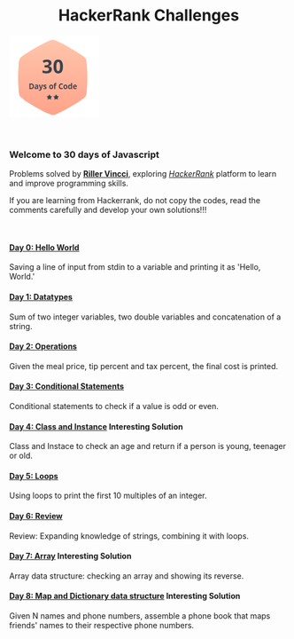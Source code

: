 # <h1 align="center"> HackerRank Challenges</align>

![](image.png)

<br />

### Welcome to 30 days of Javascript

Problems solved by [**Riller Vincci**](https://www.hackerrank.com/rillervincci), exploring [_HackerRank_](https://www.hackerrank.com/) platform to learn and improve programming skills.

If you are learning from Hackerrank, do not copy the codes, read the comments carefully and develop your own solutions!!!

<br />

#### [Day 0: Hello World](day0.js)

Saving a line of input from stdin to a variable and printing it as 'Hello, World.'

#### [Day 1: Datatypes](day1.js)

Sum of two integer variables, two double variables and concatenation of a string.

#### [Day 2: Operations](day2.js)

Given the meal price, tip percent and tax percent, the final cost is printed.

#### [Day 3: Conditional Statements](day3.js)

Conditional statements to check if a value is odd or even.

#### [Day 4: Class and Instance](day4.js) **Interesting Solution**

Class and Instace to check an age and return if a person is young, teenager or old.

#### [Day 5: Loops](day5.js)

Using loops to print the first 10 multiples of an integer.

#### [Day 6: Review](day6.js)

Review: Expanding knowledge of strings, combining it with loops.

#### [Day 7: Array](day7.js) **Interesting Solution**

Array data structure: checking an array and showing its reverse.

#### [Day 8: Map and Dictionary data structure](day8.js) **Interesting Solution**

Given N names and phone numbers, assemble a phone book that maps friends' names to their respective phone numbers.
